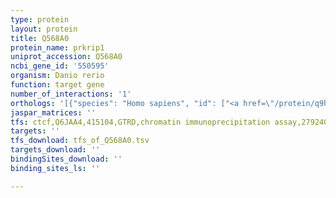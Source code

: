 ```yaml
---
type: protein
layout: protein
title: Q568A0
protein_name: prkrip1
uniprot_accession: Q568A0
ncbi_gene_id: '550595'
organism: Danio rerio
function: target gene
number_of_interactions: '1'
orthologs: '[{"species": "Homo sapiens", "id": ["<a href=\"/protein/q9h875\">Q9H875</a>"]}, {"species": "Mus musculus", "id": ["<a href=\"/protein/q9cwv6\">Q9CWV6</a>"]}, {"species": "Rattus norvegicus", "id": ["<a href=\"/protein/b0bms9\">B0BMS9</a>"]}, {"species": "Caenorhabditis elegans", "id": ["<a href=\"/protein/p41880\">P41880</a>"]}]'
jaspar_matrices: ''
tfs: ctcf,Q6JAA4,415104,GTRD,chromatin immunoprecipitation assay,27924024%5Buid%5D,No
targets: ''
tfs_download: tfs_of_Q568A0.tsv
targets_download: ''
bindingSites_download: ''
binding_sites_ls: ''

---
```

